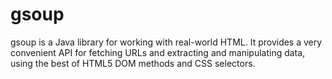 # gsoup

gsoup is a Java library for working with real-world HTML. It provides a very convenient API for fetching URLs and extracting and manipulating data, using the best of HTML5 DOM methods and CSS selectors.
